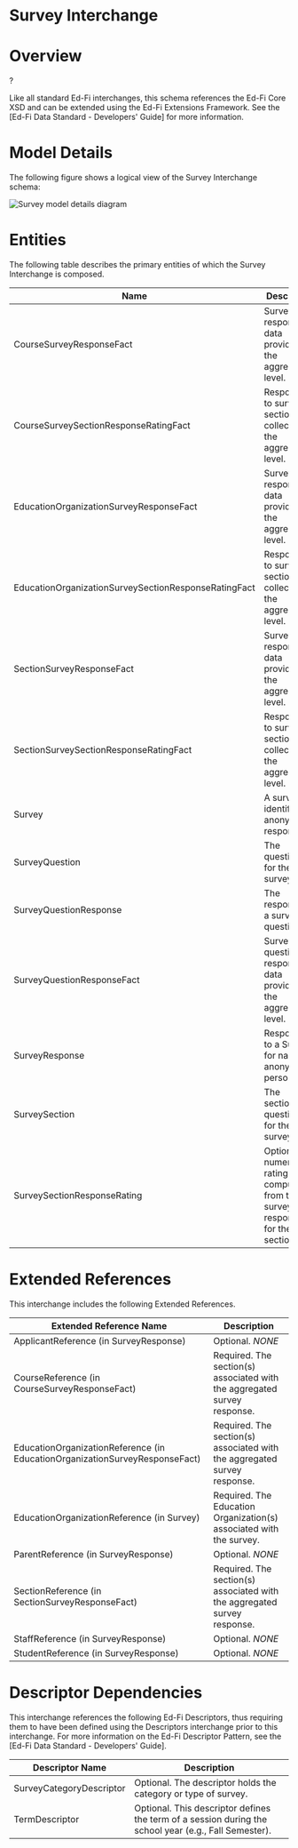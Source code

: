 # Survey Interchange

# Overview

?



Like all standard Ed-Fi interchanges, this schema references the Ed-Fi Core XSD and can be extended using the Ed-Fi Extensions Framework. See the [Ed-Fi Data Standard - Developers' Guide] for more information.



# Model Details

The following figure shows a logical view of the Survey Interchange schema:  

![Survey model details diagram](img/InterchangeSurvey-interchange-brief.png)


# Entities

The following table describes the primary entities of which the Survey Interchange is composed.  

| Name | Description |
|----------|-----------------|
| CourseSurveyResponseFact | Survey response data provided at the aggregate level. |
| CourseSurveySectionResponseRatingFact | Responses to survey sections collected at the aggregate level. |
| EducationOrganizationSurveyResponseFact | Survey response data provided at the aggregate level. |
| EducationOrganizationSurveySectionResponseRatingFact | Responses to survey sections collected at the aggregate level. |
| SectionSurveyResponseFact | Survey response data provided at the aggregate level. |
| SectionSurveySectionResponseRatingFact | Responses to survey sections collected at the aggregate level. |
| Survey | A survey to identified or anonymous respondants. |
| SurveyQuestion | The questions for the survey. |
| SurveyQuestionResponse | The response to a survey question. |
| SurveyQuestionResponseFact | Survey question response data provided at the aggregate level. |
| SurveyResponse | Responses to a Survey for named or anonymous persons. |
| SurveySection | The section(s) of questions for the survey. |
| SurveySectionResponseRating | Optional numeric rating computed from the survey responses for the section. |



# Extended References


This interchange includes the following Extended References.  

| Extended Reference Name | Description |
|-----------------------------|-----------------|
| ApplicantReference (in SurveyResponse) | Optional.  *NONE* |
| CourseReference (in CourseSurveyResponseFact) | Required.  The section(s) associated with the aggregated survey response. |
| EducationOrganizationReference (in EducationOrganizationSurveyResponseFact) | Required.  The section(s) associated with the aggregated survey response. |
| EducationOrganizationReference (in Survey) | Required.  The Education Organization(s) associated with the survey. |
| ParentReference (in SurveyResponse) | Optional.  *NONE* |
| SectionReference (in SectionSurveyResponseFact) | Required.  The section(s) associated with the aggregated survey response. |
| StaffReference (in SurveyResponse) | Optional.  *NONE* |
| StudentReference (in SurveyResponse) | Optional.  *NONE* |



# Descriptor Dependencies

This interchange references the following Ed-Fi Descriptors, thus requiring them to have been defined using the Descriptors interchange prior to this interchange. For more information on the Ed-Fi Descriptor Pattern, see the [Ed-Fi Data Standard - Developers' Guide].  

| Descriptor Name | Description |
|---------------------|-----------------|
| SurveyCategoryDescriptor | Optional.  The descriptor holds the category or type of survey. |
| TermDescriptor | Optional.  This descriptor defines the term of a session during the school year (e.g., Fall Semester). |


